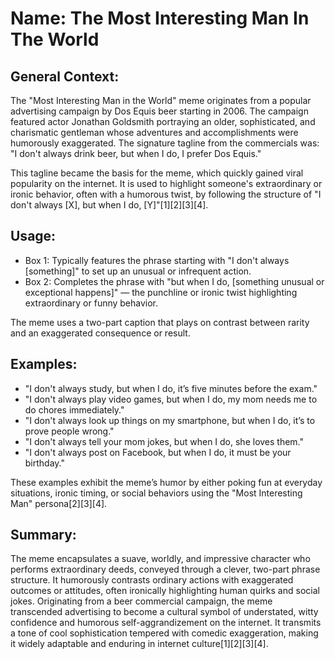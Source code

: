 # Name: The Most Interesting Man In The World

## General Context:
The "Most Interesting Man in the World" meme originates from a popular advertising campaign by Dos Equis beer starting in 2006. The campaign featured actor Jonathan Goldsmith portraying an older, sophisticated, and charismatic gentleman whose adventures and accomplishments were humorously exaggerated. The signature tagline from the commercials was:  
"I don't always drink beer, but when I do, I prefer Dos Equis."  

This tagline became the basis for the meme, which quickly gained viral popularity on the internet. It is used to highlight someone's extraordinary or ironic behavior, often with a humorous twist, by following the structure of "I don't always [X], but when I do, [Y]"[1][2][3][4].

## Usage:
* Box 1: Typically features the phrase starting with "I don't always [something]" to set up an unusual or infrequent action.
* Box 2: Completes the phrase with "but when I do, [something unusual or exceptional happens]" — the punchline or ironic twist highlighting extraordinary or funny behavior.

The meme uses a two-part caption that plays on contrast between rarity and an exaggerated consequence or result.

## Examples:
* "I don't always study, but when I do, it’s five minutes before the exam."  
* "I don't always play video games, but when I do, my mom needs me to do chores immediately."  
* "I don't always look up things on my smartphone, but when I do, it’s to prove people wrong."  
* "I don't always tell your mom jokes, but when I do, she loves them."  
* "I don't always post on Facebook, but when I do, it must be your birthday."  

These examples exhibit the meme’s humor by either poking fun at everyday situations, ironic timing, or social behaviors using the "Most Interesting Man" persona[2][3][4].

## Summary:
The meme encapsulates a suave, worldly, and impressive character who performs extraordinary deeds, conveyed through a clever, two-part phrase structure. It humorously contrasts ordinary actions with exaggerated outcomes or attitudes, often ironically highlighting human quirks and social jokes. Originating from a beer commercial campaign, the meme transcended advertising to become a cultural symbol of understated, witty confidence and humorous self-aggrandizement on the internet. It transmits a tone of cool sophistication tempered with comedic exaggeration, making it widely adaptable and enduring in internet culture[1][2][3][4].